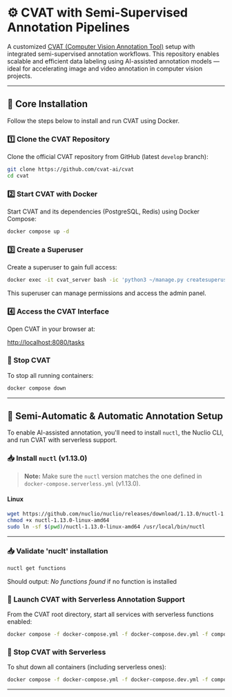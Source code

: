 # ⚙️ CVAT with Semi-Supervised Annotation Pipelines

A customized [CVAT (Computer Vision Annotation Tool)](https://www.cvat.ai/) setup with integrated semi-supervised annotation workflows. This repository enables scalable and efficient data labeling using AI-assisted annotation models — ideal for accelerating image and video annotation in computer vision projects.

---

## 🚀 Core Installation

Follow the steps below to install and run CVAT using Docker.

### 1️⃣ Clone the CVAT Repository

Clone the official CVAT repository from GitHub (latest `develop` branch):

```bash
git clone https://github.com/cvat-ai/cvat
cd cvat
```

### 2️⃣ Start CVAT with Docker

Start CVAT and its dependencies (PostgreSQL, Redis) using Docker Compose:

```bash
docker compose up -d
```

### 3️⃣ Create a Superuser

Create a superuser to gain full access:

```bash
docker exec -it cvat_server bash -ic 'python3 ~/manage.py createsuperuser'
```

This superuser can manage permissions and access the admin panel.

### 4️⃣ Access the CVAT Interface

Open CVAT in your browser at:

[http://localhost:8080/tasks](http://localhost:8080/tasks)

### 🛑 Stop CVAT

To stop all running containers:

```bash
docker compose down
```

---

## 🤖 Semi-Automatic & Automatic Annotation Setup

To enable AI-assisted annotation, you'll need to install `nuctl`, the Nuclio CLI, and run CVAT with serverless support.

### 📥 Install `nuctl` (v1.13.0)

> **Note:** Make sure the `nuctl` version matches the one defined in `docker-compose.serverless.yml` (v1.13.0).

#### Linux

```bash
wget https://github.com/nuclio/nuclio/releases/download/1.13.0/nuctl-1.13.0-linux-amd64
chmod +x nuctl-1.13.0-linux-amd64
sudo ln -sf $(pwd)/nuctl-1.13.0-linux-amd64 /usr/local/bin/nuctl
```
---  

### 📥 Validate 'nuclt' installation  
```bash
nuctl get functions
```
Should output: *No functions found* if no function is installed  

### 🚢 Launch CVAT with Serverless Annotation Support

From the CVAT root directory, start all services with serverless functions enabled:

```bash
docker compose -f docker-compose.yml -f docker-compose.dev.yml -f components/serverless/docker-compose.serverless.yml up -d --build
```

### 🛑 Stop CVAT with Serverless

To shut down all containers (including serverless ones):

```bash
docker compose -f docker-compose.yml -f docker-compose.dev.yml -f components/serverless/docker-compose.serverless.yml down
```

---


